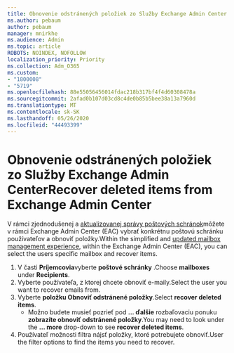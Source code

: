 ```yaml
---
title: Obnovenie odstránených položiek zo Služby Exchange Admin Center
ms.author: pebaum
author: pebaum
manager: mnirkhe
ms.audience: Admin
ms.topic: article
ROBOTS: NOINDEX, NOFOLLOW
localization_priority: Priority
ms.collection: Adm_O365
ms.custom:
- "1800008"
- "5719"
ms.openlocfilehash: 88e55056456014fdac218b317bf4f4d60308478a
ms.sourcegitcommit: 2afad0b107d03cd8c4de0b85b5bee38a13a7960d
ms.translationtype: MT
ms.contentlocale: sk-SK
ms.lasthandoff: 05/26/2020
ms.locfileid: "44493399"
---
```

# <a name="recover-deleted-items-from-exchange-admin-center"></a><span data-ttu-id="da65c-102">Obnovenie odstránených položiek zo Služby Exchange Admin Center</span><span class="sxs-lookup"><span data-stu-id="da65c-102">Recover deleted items from Exchange Admin Center</span></span>

<span data-ttu-id="da65c-103">V rámci zjednodušenej a [aktualizovanej správy poštových schránok](https://admin.exchange.microsoft.com/#/mailboxes)môžete v rámci Exchange Admin Center (EAC) vybrať konkrétnu poštovú schránku používateľov a obnoviť položky.</span><span class="sxs-lookup"><span data-stu-id="da65c-103">Within the simplified and [updated mailbox management experience](https://admin.exchange.microsoft.com/#/mailboxes), within the Exchange Admin Center (EAC), you can select the users specific mailbox and recover items.</span></span>

1. <span data-ttu-id="da65c-104">V časti **Príjemcovia**vyberte **poštové schránky** .</span><span class="sxs-lookup"><span data-stu-id="da65c-104">Choose **mailboxes** under **Recipients**.</span></span>
2. <span data-ttu-id="da65c-105">Vyberte používateľa, z ktorej chcete obnoviť e-maily.</span><span class="sxs-lookup"><span data-stu-id="da65c-105">Select the user you want to recover emails from.</span></span>
3. <span data-ttu-id="da65c-106">Vyberte **položku Obnoviť odstránené položky**.</span><span class="sxs-lookup"><span data-stu-id="da65c-106">Select **recover deleted items**.</span></span>
    - <span data-ttu-id="da65c-107">Možno budete musieť pozrieť pod **... ďalšie** rozbaľovaciu ponuku **zobrazíte obnoviť odstránené položky**.</span><span class="sxs-lookup"><span data-stu-id="da65c-107">You may need to look under the **… more** drop-down to see **recover deleted items**.</span></span>
4. <span data-ttu-id="da65c-108">Používateľ možnosti filtra nájsť položky, ktoré potrebujete obnoviť.</span><span class="sxs-lookup"><span data-stu-id="da65c-108">User the filter options to find the items you need to recover.</span></span>
